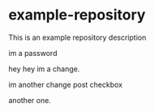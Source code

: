 # example-repository
This is an example repository description

im a password

hey hey im a change.

im another change post checkbox

another one.